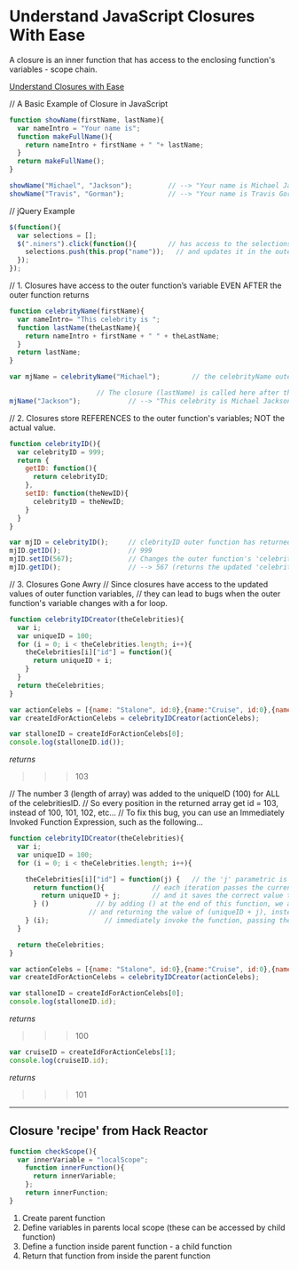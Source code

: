 # Understand JavaScript Closures With Ease 
A closure is an inner function that has access to the enclosing function's variables - scope chain.  

[Understand Closures with Ease](http://javascriptissexy.com/understand-javascript-callback-functions-and-use-them/)

// A Basic Example of Closure in JavaScript

```js
function showName(firstName, lastName){
  var nameIntro = "Your name is";
  function makeFullName(){
    return nameIntro + firstName + " "+ lastName;
  }
  return makeFullName();
}
```


```js
showName("Michael", "Jackson");         // --> "Your name is Michael Jackson"
showName("Travis", "Gorman");           // --> "Your name is Travis Gorman"
```

// jQuery Example 

```js
$(function(){
  var selections = [];
  $(".niners").click(function(){        // has access to the selections variable
    selections.push(this.prop("name"));   // and updates it in the outer functions scope
  });
});
```

// 1. Closures have access to the outer function’s variable EVEN AFTER the outer function returns

```js
function celebrityName(firstName){
  var nameIntro= "This celebrity is ";
  function lastName(theLastName){
    return nameIntro + firstName + " " + theLastName;
  }
  return lastName;
}
```


```js
var mjName = celebrityName("Michael");        // the celebrityName outer function has returned

                      // The closure (lastName) is called here after the outer function has returned above
mjName("Jackson");            // --> "This celebrity is Michael Jackson "
```

// 2. Closures store REFERENCES to the outer function's variables; NOT the actual value. 

```js
function celebrityID(){
  var celebrityID = 999;
  return {
    getID: function(){
      return celebrityID;
    },
    setID: function(theNewID){
      celebrityID = theNewID;
    }
  }
}
```

```js
var mjID = celebrityID();     // clebrityID outer function has returned
mjID.getID();                 // 999
mjID.setID(567);              // Changes the outer function's 'celebrityID' variable
mjID.getID();                 // --> 567 (returns the updated 'celebrityID' variable)
```



// 3. Closures Gone Awry
// Since closures have access to the updated values of outer function variables, 
// they can lead to bugs when the outer function's variable changes with a for loop.


```js
function celebrityIDCreator(theCelebrities){
  var i;
  var uniqueID = 100;
  for (i = 0; i < theCelebrities.length; i++){
    theCelebrities[i]["id"] = function(){
      return uniqueID + i;
    }
  }
  return theCelebrities;
}
```

```js
var actionCelebs = [{name: "Stalone", id:0},{name:"Cruise", id:0},{name:"Willis", id:0}];
var createIdForActionCelebs = celebrityIDCreator(actionCelebs);

var stalloneID = createIdForActionCelebs[0]; 
console.log(stalloneID.id());     
```

*returns* 
>>>103



// The number 3 (length of array) was added to the uniqueID (100) for ALL of the celebritiesID.
// So every position in the returned array get id = 103, instead of 100, 101, 102, etc...
// To fix this bug, you can use an Immediately Invoked Function Expression, such as the following...


```js
function celebrityIDCreator(theCelebrities){
  var i;
  var uniqueID = 100;
  for (i = 0; i < theCelebrities.length; i++){

    theCelebrities[i]["id"] = function(j) {   // the 'j' parametric is the 'i' passed in on invocation of this IIFE
      return function(){            // each iteration passes the current value of 'i' into this IIFE 
        return uniqueID + j;        // and it saves the correct value to the array 
      } ()            // by adding () at the end of this function, we are executing it immediately
                    // and returning the value of (uniqueID + j), instead of returning a function.
    } (i);              // immediately invoke the function, passing the 'i' variable as a parameter
  }

  return theCelebrities;
}
```


```js
var actionCelebs = [{name: "Stalone", id:0},{name:"Cruise", id:0},{name:"Willis", id:0}];
var createIdForActionCelebs = celebrityIDCreator(actionCelebs);
```


```js
var stalloneID = createIdForActionCelebs[0];
console.log(stalloneID.id);  
```
*returns* 
>>>100



```js
var cruiseID = createIdForActionCelebs[1];
console.log(cruiseID.id);  
```
*returns* 
>>>101

___

## Closure 'recipe' from Hack Reactor

```js
function checkScope(){                  
  var innerVariable = "localScope";     
    function innerFunction(){           
      return innerVariable;
    };
    return innerFunction;               
}
```
1. Create parent function
1. Define variables in parents local scope (these can be accessed by child function)
1. Define a function inside parent function - a child function
1. Return that function from inside the parent function



